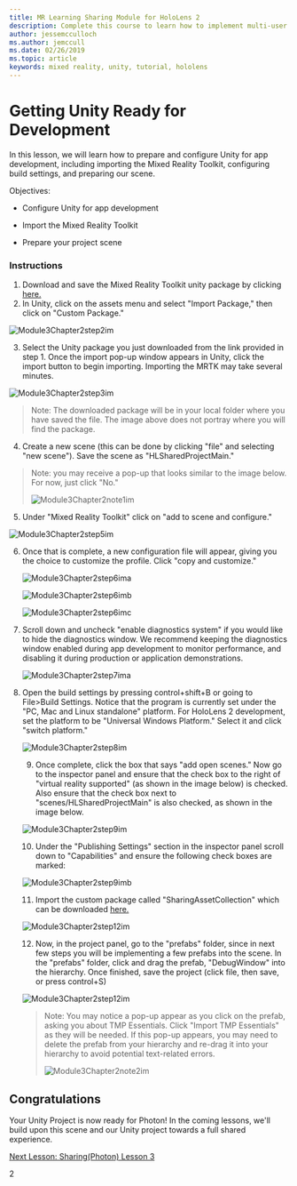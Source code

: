 ```yaml
---
title: MR Learning Sharing Module for HoloLens 2
description: Complete this course to learn how to implement multi-user shared experiences within a HoloLens 2 application.
author: jessemcculloch
ms.author: jemccull
ms.date: 02/26/2019
ms.topic: article
keywords: mixed reality, unity, tutorial, hololens
---
```


# **Getting Unity Ready for Development** 

In this lesson, we will learn how to prepare and configure Unity for app development, including importing the Mixed Reality Toolkit, configuring build settings, and preparing our scene.

Objectives:

- Configure Unity for app development

- Import the Mixed Reality Toolkit

- Prepare your project scene

### Instructions

1. Download and save the Mixed Reality Toolkit unity package by clicking [here.](https://github.com/microsoft/MixedRealityToolkit-Unity/releases/download/v2.0.0-RC2.1/Microsoft.MixedReality.Toolkit.Unity.Foundation-v2.0.0-RC2.1.unitypackage)
2. In Unity, click on the assets menu and select "Import Package," then click on "Custom Package."

![Module3Chapter2step2im](images/module3chapter2step2im.PNG)

3. Select the Unity package you just downloaded from the link provided in step 1. Once the import pop-up window appears in Unity, click the import button to begin importing. Importing the MRTK may take several minutes.

![Module3Chapter2step3im](images/module3chapter2step3im.PNG)

> Note: The downloaded package will be in your local folder where you have saved the file. The image above does not portray where you will find the package.

4. Create a new scene (this can be done by clicking "file" and selecting "new scene"). Save the scene as "HLSharedProjectMain."

> Note: you may receive a pop-up that looks similar to the image below. For now, just click "No."
>
> ![Module3Chapter2note1im](images/module3chapter2note1im.PNG)

5. Under "Mixed Reality Toolkit" click on "add to scene and configure."

![Module3Chapter2step5im](images/module3chapter2step5im.PNG)

6. Once that is complete, a new configuration file will appear, giving you the choice to customize the profile. Click "copy and customize."

   ![Module3Chapter2step6ima](images/module3chapter2step6ima.PNG)

   ![Module3Chapter2step6imb](images/module3chapter2step6imb.PNG)

   ![Module3Chapter2step6imc](images/module3chapter2step6imc.PNG)

7. Scroll down and uncheck "enable diagnostics system" if you would like to hide the diagnostics window. We recommend keeping the diagnostics window enabled during app development to monitor performance, and disabling it during production or application demonstrations. 

   ![Module3Chapter2step7ima](images/module3chapter2step7ima.PNG)

8. Open the build settings by pressing control+shift+B or going to File>Build Settings. Notice that the program is currently set under the "PC, Mac and Linux standalone" platform. For HoloLens 2 development, set the platform to be "Universal Windows Platform." Select it and click "switch platform."

   ![Module3Chapter2step8im](images/module3chapter2step8im.PNG)

   9. Once complete, click the box that says "add open scenes." Now go to the inspector panel and ensure that the check box to the right of "virtual reality supported" (as shown in the image below) is checked. Also ensure that the check box next to "scenes/HLSharedProjectMain" is also checked, as shown in the image below.

   ![Module3Chapter2step9im](images/module3chapter2step9im.PNG)

   10. Under the "Publishing Settings" section in the inspector panel scroll down to "Capabilities" and ensure the following check boxes are marked:
   
   ![Module3Chapter2step9imb](images/module3chapter2step9imb.PNG)
   
   11. Import the custom package called "SharingAssetCollection" which can be downloaded [here.](https://github.com/microsoft/MixedRealityLearning/releases/download/Sharing_2/SharingAssetCollection.unitypackage)
   
   ![Module3Chapter2step12im](images/module3chapter2step11im.PNG)
   
   12. Now, in the project panel, go to the "prefabs" folder, since in next few steps you will be implementing a few prefabs into the scene. In the "prefabs" folder, click and drag the prefab, "DebugWindow" into the hierarchy. Once finished, save the project (click file, then save, or press control+S)
   
      ![Module3Chapter2step12im](images/module3chapter2step12im.PNG)

   > Note: You may notice a pop-up appear as you click on the prefab, asking you about TMP Essentials. Click "Import TMP Essentials" as they will be needed. If this pop-up appears, you may need to delete the prefab from your hierarchy and re-drag it into your hierarchy to avoid potential text-related errors.
   >
   > ![Module3Chapter2note2im](images/module3chapter2note2im.PNG)


## Congratulations

Your Unity Project is now ready for Photon! In the coming lessons, we'll build upon this scene and our Unity project towards a full shared experience.

[Next Lesson: Sharing(Photon) Lesson 3](mrlearning-sharing(photon)-ch3.md)

2